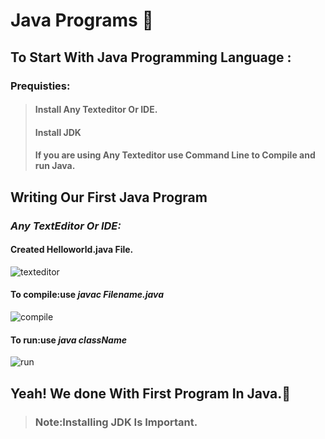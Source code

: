 # Java Programs :wave:

## To Start With Java Programming Language :

### Prequisties:
>#### Install Any Texteditor Or IDE.
>#### Install JDK
>#### If you are using Any Texteditor use Command Line to Compile and run Java.
>

## **Writing Our First Java Program** 

### _**Any TextEditor Or IDE:**_
#### Created Helloworld.java File.
![texteditor](https://user-images.githubusercontent.com/75021117/150136936-c506ebd3-0521-4251-b202-a510019fcca4.png)

#### To compile:use _**javac Filename.java**_
![compile](https://user-images.githubusercontent.com/75021117/150136984-caad55a7-63bb-4d0d-8945-b3258290b93c.png)

#### To run:use _**java className**_
 
![run](https://user-images.githubusercontent.com/75021117/150137001-4b7c8749-5233-4ffc-84c2-0996d1cd5af1.png)

## **Yeah! We done With First Program In Java**.:tada:

>### Note:****Installing JDK Is Important.****
